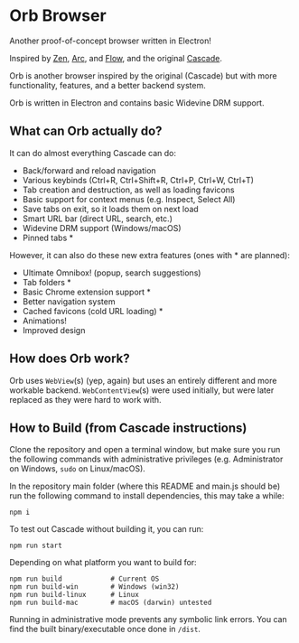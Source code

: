 # Orb Browser
Another proof-of-concept browser written in Electron!

Inspired by [Zen](https://zen-browser.app/), [Arc](https://arc.net/), and [Flow](https://flow-browser.com/), and the original [Cascade](https://github.com/solarcosmic/CascadeBrowser/).

Orb is another browser inspired by the original (Cascade) but with more functionality, features, and a better backend system.

Orb is written in Electron and contains basic Widevine DRM support.

## What can Orb actually do?
It can do almost everything Cascade can do:
- Back/forward and reload navigation
- Various keybinds (Ctrl+R, Ctrl+Shift+R, Ctrl+P, Ctrl+W, Ctrl+T)
- Tab creation and destruction, as well as loading favicons
- Basic support for context menus (e.g. Inspect, Select All)
- Save tabs on exit, so it loads them on next load
- Smart URL bar (direct URL, search, etc.)
- Widevine DRM support (Windows/macOS)
- Pinned tabs *

However, it can also do these new extra features (ones with * are planned):
- Ultimate Omnibox! (popup, search suggestions)
- Tab folders *
- Basic Chrome extension support *
- Better navigation system
- Cached favicons (cold URL loading) *
- Animations!
- Improved design

## How does Orb work?
Orb uses `WebView`(s) (yep, again) but uses an entirely different and more workable backend. `WebContentView`(s) were used initially, but were later replaced as they were hard to work with.

## How to Build (from Cascade instructions)
Clone the repository and open a terminal window, but make sure you run the following commands with administrative privileges (e.g. Administrator on Windows, `sudo` on Linux/macOS).

In the repository main folder (where this README and main.js should be) run the following command to install dependencies, this may take a while:
```
npm i
```
To test out Cascade without building it, you can run:
```
npm run start
```
Depending on what platform you want to build for:
```
npm run build            # Current OS
npm run build-win        # Windows (win32)
npm run build-linux      # Linux
npm run build-mac        # macOS (darwin) untested
```
Running in administrative mode prevents any symbolic link errors. You can find the built binary/executable once done in `/dist`.